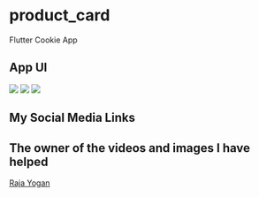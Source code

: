 # product_card

Flutter Cookie App

## App UI

<img src="https://cdn.dribbble.com/users/703713/screenshots/6196911/_171_2x.png"/>
<img src="https://cdn.dribbble.com/users/703713/screenshots/6196911/attachments/1328183/product.png"/>
<img src="https://cdn.dribbble.com/users/703713/screenshots/6196911/attachments/1328182/category.png"/>

## My Social Media Links
<a href=""></a>

## The owner of the videos and images I have helped
<a href="https://www.youtube.com/watch?v=5Cq92yQa3Mo&t=409s" target="_blank">Raja Yogan</a>
